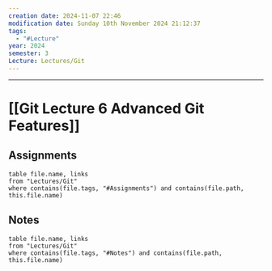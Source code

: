 ```yaml
---
creation date: 2024-11-07 22:46
modification date: Sunday 10th November 2024 21:12:37
tags:
  - "#Lecture"
year: 2024
semester: 3
Lecture: Lectures/Git
---
```

---
# [[Git Lecture 6 Advanced Git Features]]


## Assignments

 ```dataview
table file.name, links
from "Lectures/Git"
where contains(file.tags, "#Assignments") and contains(file.path, this.file.name)
```



## Notes


 ```dataview
table file.name, links
from "Lectures/Git"
where contains(file.tags, "#Notes") and contains(file.path, this.file.name)
```



